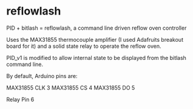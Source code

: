 reflowlash
==========

PID + bitlash = reflowlash, a command line driven reflow oven controller

Uses the MAX31855 thermocouple amplifier (I used Adafruits breakout board for it) and a solid state
relay to operate the reflow oven.

PID_v1 is modified to allow internal state to be displayed from the bitlash command line.

By default, Arduino pins are:

  MAX31855 CLK  3
  MAX31855  CS  4
  MAX31855  DO  5

  Relay Pin     6


